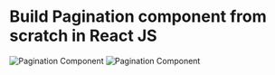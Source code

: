 # Build Pagination component from scratch in React JS
![Pagination Component](https://user-images.githubusercontent.com/63275338/235771441-705de613-40e1-4b7d-b5cf-96bb12035f8f.jpg)
![Pagination Component](https://user-images.githubusercontent.com/63275338/235772034-584fd245-3bcd-443e-a02e-61afd16a8962.png)

